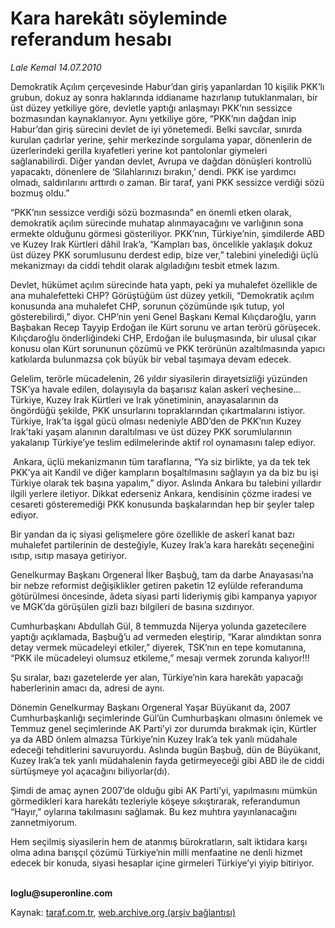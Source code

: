 # Kara harekâtı söyleminde referandum hesabı 

*Lale Kemal 14.07.2010*

<div class="yazi"><p>Demokratik Açılım çerçevesinde Habur’dan giriş yapanlardan 10 kişilik PKK’lı grubun, dokuz ay sonra haklarında iddianame hazırlanıp tutuklanmaları, bir üst düzey yetkiliye göre, devletle yaptığı anlaşmayı PKK’nın sessizce bozmasından kaynaklanıyor. Aynı yetkiliye göre, “PKK’nın dağdan inip Habur’dan giriş sürecini devlet de iyi yönetemedi. Belki savcılar, sınırda kurulan çadırlar yerine, şehir merkezinde sorgulama yapar, dönenlerin de üzerlerindeki gerilla kıyafetleri yerine kot pantolonlar giymeleri sağlanabilirdi. Diğer yandan devlet, Avrupa ve dağdan dönüşleri kontrollü yapacaktı, dönenlere de ‘Silahlarınızı bırakın,’ dendi. PKK ise yardımcı olmadı, saldırılarını arttırdı o zaman. Bir taraf, yani PKK sessizce verdiği sözü bozmuş oldu.”</p>
<p>“PKK’nın sessizce verdiği sözü bozmasında” en önemli etken olarak, demokratik açılım sürecinde muhatap alınmayacağını ve varlığının sona ermekte olduğunu görmesi gösteriliyor. PKK’nın, Türkiye’nin, şimdilerde ABD ve Kuzey Irak Kürtleri dâhil Irak’a, “Kampları bas, öncelikle yaklaşık dokuz üst düzey PKK sorumlusunu derdest edip, bize ver,” talebini yinelediği üçlü mekanizmayı da ciddi tehdit olarak algıladığını tesbit etmek lazım. </p>
<p>Devlet, hükümet açılım sürecinde hata yaptı, peki ya muhalefet özellikle de ana muhalefetteki CHP? Görüştüğüm üst düzey yetkili, “Demokratik açılım konusunda ana muhalefet CHP, sorunun çözümünde ışık tutup, yol gösterebilirdi,” diyor. CHP’nin yeni Genel Başkanı Kemal Kılıçdaroğlu, yarın Başbakan Recep Tayyip Erdoğan ile Kürt sorunu ve artan terörü görüşecek. Kılıçdaroğlu önderliğindeki CHP, Erdoğan ile buluşmasında, bir ulusal çıkar konusu olan Kürt sorununun çözümü ve PKK terörünün azaltılmasında yapıcı katkılarda bulunmazsa çok büyük bir vebal taşımaya devam edecek. </p>
<p>Gelelim, terörle mücadelenin, 26 yıldır siyasilerin dirayetsizliği yüzünden TSK’ya havale edilen, dolayısıyla da başarısız kalan askerî veçhesine... Türkiye, Kuzey Irak Kürtleri ve Irak yönetiminin, anayasalarının da öngördüğü şekilde, PKK unsurlarını topraklarından çıkartmalarını istiyor. Türkiye, Irak’ta işgal gücü olması nedeniyle ABD’den de PKK’nın Kuzey Irak’taki yaşam alanının daraltılması ve üst düzey PKK sorumlularının yakalanıp Türkiye’ye teslim edilmelerinde aktif rol oynamasını talep ediyor. </p>
<p> Ankara, üçlü mekanizmanın tüm taraflarına, “Ya siz birlikte, ya da tek tek PKK’ya ait Kandil ve diğer kampların boşaltılmasını sağlayın ya da biz bu işi Türkiye olarak tek başına yapalım,” diyor. Aslında Ankara bu talebini yıllardır ilgili yerlere iletiyor. Dikkat ederseniz Ankara, kendisinin çözme iradesi ve cesareti gösteremediği PKK konusunda başkalarından hep bir şeyler talep ediyor.</p>
<p>Bir yandan da iç siyasi gelişmelere göre özellikle de askerî kanat bazı muhalefet partilerinin de desteğiyle, Kuzey Irak’a kara harekâtı seçeneğini ısıtıp, ısıtıp masaya getiriyor. </p>
<p>Genelkurmay Başkanı Orgeneral İlker Başbuğ, tam da darbe Anayasası’na bir nebze reformist değişiklikler getiren paketin 12 eylülde referanduma götürülmesi öncesinde, âdeta siyasi parti lideriymiş gibi kampanya yapıyor ve MGK’da görüşülen gizli bazı bilgileri de basına sızdırıyor. </p>
<p>Cumhurbaşkanı Abdullah Gül, 8 temmuzda Nijerya yolunda gazetecilere yaptığı açıklamada, Başbuğ’u ad vermeden eleştirip, “Karar alındıktan sonra detay vermek mücadeleyi etkiler,” diyerek, TSK’nın en tepe komutanına, “PKK ile mücadeleyi olumsuz etkileme,” mesajı vermek zorunda kalıyor!!!</p>
<p>Şu sıralar, bazı gazetelerde yer alan, Türkiye’nin kara harekâtı yapacağı haberlerinin amacı da, adresi de aynı. </p>
<p>Dönemin Genelkurmay Başkanı Orgeneral Yaşar Büyükanıt da, 2007 Cumhurbaşkanlığı seçimlerinde Gül’ün Cumhurbaşkanı olmasını önlemek ve Temmuz genel seçimlerinde AK Parti’yi zor durumda bırakmak için, Kürtler ya da ABD önlem almazsa Türkiye’nin Kuzey Irak’a tek yanlı müdahale edeceği tehditlerini savuruyordu. Aslında bugün Başbuğ, dün de Büyükanıt, Kuzey Irak’a tek yanlı müdahalenin fayda getirmeyeceği gibi ABD ile de ciddi sürtüşmeye yol açacağını biliyorlar(dı). </p>
<p>Şimdi de amaç aynen 2007’de olduğu gibi AK Parti’yi, yapılmasını mümkün görmedikleri kara harekâtı tezleriyle köşeye sıkıştırarak, referandumun “Hayır,” oylarına takılmasını sağlamak. Bu kez muhtıra yayınlanacağını zannetmiyorum.</p>
<p>Hem seçilmiş siyasilerin hem de atanmış bürokratların, salt iktidara karşı olma adına barışçıl çözümü Türkiye’nin milli menfaatine ne denli hizmet edecek bir konuda, siyasi hesaplar içine girmeleri Türkiye’yi yiyip bitiriyor.</p>
<p><b><br/>loglu@superonline.com</b></p></div>

Kaynak: [taraf.com.tr](http://www.taraf.com.tr:80/lale-kemal/makale-kara-harekati-soyleminde-referandum-hesabi.htm), [web.archive.org (arşiv bağlantısı)](http://web.archive.org/web/20100716203859/http://www.taraf.com.tr:80/lale-kemal/makale-kara-harekati-soyleminde-referandum-hesabi.htm)
